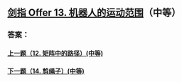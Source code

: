 ## [剑指 Offer 13. 机器人的运动范围](https://leetcode-cn.com/problems/merge-two-sorted-lists/)（中等）





### 答案：



#### [上一题（12. 矩阵中的路径）(中等)](https://github.com/sdwwld/leetCode/blob/master/src/main/java/com/wld/java/offer/剑指Offer12.md)

#### [下一题（14. 剪绳子）(中等)](https://github.com/sdwwld/leetCode/blob/master/src/main/java/com/wld/java/offer/剑指Offer14-I.md)